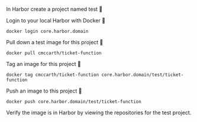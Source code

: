 


In Harbor create a project named test 🔧



Login to your local Harbor with Docker 🔧
```
docker login core.harbor.domain
```


Pull down a test image for this project 🔧
```
docker pull cmccarth/ticket-function
```



Tag an image for this project 🔧
```
docker tag cmccarth/ticket-function core.harbor.domain/test/ticket-function
```


Push an image to this project 🔧
```
docker push core.harbor.domain/test/ticket-function
```


Verify the image is in Harbor by viewing the repositories for the test project.

